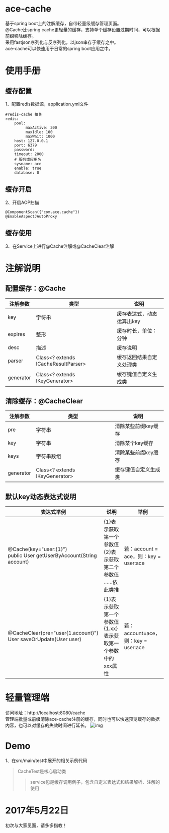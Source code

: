 # ace-cache
基于spring boot上的注解缓存，自带轻量级缓存管理页面。<br>
@Cache比spring cache更轻量的缓存，支持单个缓存设置过期时间，可以根据前缀移除缓存。<br>
采用fastjson序列化与反序列化，以json串存于缓存之中。<br>
ace-cache可以快速用于日常的spring boot应用之中。<br>

# 使用手册
## 缓存配置
1、配置redis数据源，application.yml文件
```
#redis-cache 相关
redis:
    pool:
         maxActive: 300
         maxIdle: 100
         maxWait: 1000
    host: 127.0.0.1
    port: 6379
    password:
    timeout: 2000
    # 服务或应用名
    sysname: ace
    enable: true
    database: 0
```
## 缓存开启
2、开启AOP扫描
```
@ComponentScan({"com.ace.cache"})
@EnableAspectJAutoProxy
```
## 缓存使用
3、在Service上进行@Cache注解或@CacheClear注解
# 注解说明
## 配置缓存：@Cache
 注解参数 | 类型  | 说明
 -------------  |------------- | -----
 key  | 字符串                                | 缓存表达式，动态运算出key 
 expires        | 整形            |    缓存时长，单位：分钟 
 desc           | 描述            |   缓存说明              
 parser         | Class<? extends ICacheResultParser> |  缓存返回结果自定义处理类 
 generator      | Class<? extends IKeyGenerator> |  缓存键值自定义生成类 
## 清除缓存：@CacheClear
注解参数 | 类型  | 说明
 -------------  |------------- | -----
 pre	|字符串 |	清除某些前缀key缓存
key |	字符串 |	清除某个key缓存
keys |	字符串数组 |	清除某些前缀key缓存
generator      | Class<? extends IKeyGenerator> |  缓存键值自定义生成类 
## 默认key动态表达式说明
表达式举例 | 说明 | 举例
-------------  |------------- | -----
@Cache(key="user:{1}")<br>public User getUserByAccount(String account) | {1}表示获取第一个参数值<br>{2}表示获取第二个参数值<br>……依此类推 | 若：account = ace，则：key = user:ace
@CacheClear(pre="user{1.account}")<br>User saveOrUpdate(User user)|{1}表示获取第一个参数值<br>{1.xx}表示获取第一个参数中的xxx属性|若：account=ace，则：key = user:ace
# 轻量管理端
访问地址：http://localhost:8080/cache
<br>管理端批量或前缀清除ace-cache注册的缓存，同时也可以快速预览缓存的数据内容，也可以对缓存的失效时间进行延长。
![img](http://ofsc32t59.bkt.clouddn.com/17-05-22/1495418425204.jpg)
# Demo
1、在src/main/test中展开的相关示例代码
>CacheTest是核心启动类
>>service包是缓存调用例子，包含自定义表达式和结果解析、注解的使用
# 2017年5月22日
初次与大家见面，请多多指教！

